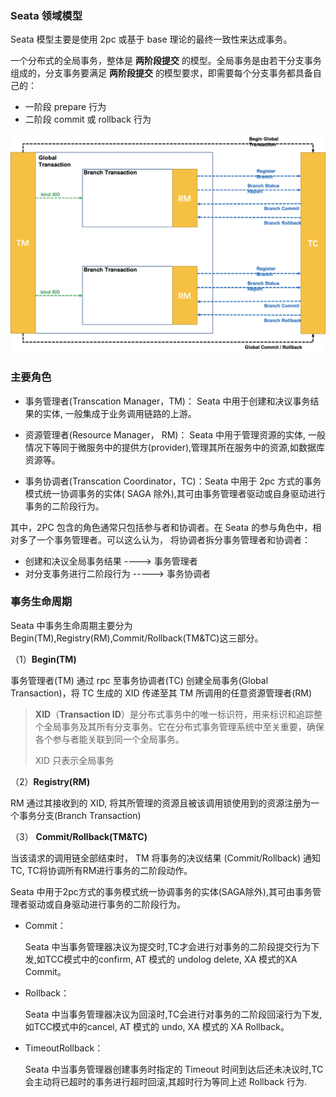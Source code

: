 ### Seata 领域模型

Seata 模型主要是使用 2pc 或基于 base 理论的最终一致性来达成事务。

一个分布式的全局事务，整体是 **两阶段提交** 的模型。全局事务是由若干分支事务组成的，分支事务要满足 **两阶段提交** 的模型要求，即需要每个分支事务都具备自己的：

- 一阶段 prepare 行为
- 二阶段 commit 或 rollback 行为

![image](images/TB19qmhOrY1gK0jSZTEXXXDQVXa-1330-924.png)



### 主要角色

- 事务管理者(Transcation Manager，TM)： Seata 中用于创建和决议事务结果的实体,  一般集成于业务调用链路的上游。

- 资源管理者(Resource Manager， RM)： Seata 中用于管理资源的实体, 一般情况下等同于微服务中的提供方(provider),管理其所在服务中的资源,如数据库资源等。

- 事务协调者(Transcation Coordinator，TC)：Seata 中用于 2pc 方式的事务模式统一协调事务的实体( SAGA 除外),其可由事务管理者驱动或自身驱动进行事务的二阶段行为。



其中，2PC 包含的角色通常只包括参与者和协调者。在 Seata 的参与角色中，相对多了一个事务管理者。可以这么认为， 将协调者拆分事务管理者和协调者：

- 创建和决议全局事务结果 ----> 事务管理者
- 对分支事务进行二阶段行为 -----> 事务协调者





### 事务生命周期

Seata 中事务生命周期主要分为Begin(TM),Registry(RM),Commit/Rollback(TM&TC)这三部分。

（1）**Begin(TM)**

事务管理者(TM) 通过 rpc 至事务协调者(TC) 创建全局事务(Global Transaction)，将 TC 生成的 XID 传递至其 TM 所调用的任意资源管理者(RM)

> **XID**（**Transaction ID**）是分布式事务中的唯一标识符，用来标识和追踪整个全局事务及其所有分支事务。它在分布式事务管理系统中至关重要，确保各个参与者能关联到同一个全局事务。
>
> XID 只表示全局事务

（2）**Registry(RM)**

RM 通过其接收到的 XID, 将其所管理的资源且被该调用锁使用到的资源注册为一个事务分支(Branch Transaction)

（3） **Commit/Rollback(TM&TC)**

当该请求的调用链全部结束时， TM 将事务的决议结果 (Commit/Rollback) 通知 TC, TC将协调所有RM进行事务的二阶段动作。

Seata 中用于2pc方式的事务模式统一协调事务的实体(SAGA除外),其可由事务管理者驱动或自身驱动进行事务的二阶段行为。

- Commit：

  Seata 中当事务管理器决议为提交时,TC才会进行对事务的二阶段提交行为下发,如TCC模式中的confirm, AT 模式的 undolog delete, XA 模式的XA Commit。

- Rollback：

  Seata 中当事务管理器决议为回滚时,TC会进行对事务的二阶段回滚行为下发,如TCC模式中的cancel, AT 模式的 undo, XA 模式的 XA Rollback。

- TimeoutRollback：

  Seata 中当事务管理器创建事务时指定的 Timeout 时间到达后还未决议时,TC 会主动将已超时的事务进行超时回滚,其超时行为等同上述 Rollback 行为.